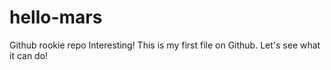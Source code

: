 # hello-mars
Github rookie repo
Interesting! This is my first file on Github.
Let's see what it can do!
